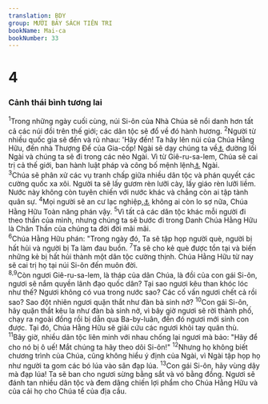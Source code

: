 ```yaml
---
translation: BDY
group: MƯỜI BẢY SÁCH TIÊN TRI
bookName: Mai-ca 
bookNumber: 33
---
```


<div class="title"><h1>4</h1><h3>Cảnh thái bình tương lai</h3></div>
<span class="verse mi_4_1"><sup>1</sup>Trong những ngày cuối cùng, núi Si-ôn của Nhà Chúa sẽ nổi danh hơn tất cả các núi đồi trên thế giới; các dân tộc sẽ đổ về đó hành hương. </span>
<span class="verse mi_4_2"><sup>2</sup>Người từ nhiều quốc gia sẽ đến và rủ nhau: &#39;Hãy đến! Ta hãy lên núi của Chúa Hằng Hữu, đến nhà Thượng Đế của Gia-cốp! Ngài sẽ dạy chúng ta về<a href="#" data-toggle="tooltip" data-placement="bottom" title="Nt từ trong">⚓</a> đường lối Ngài và chúng ta sẽ đi trong các nẻo Ngài. Vì từ Giê-ru-sa-lem, Chúa sẽ cai trị cả thế giới, ban hành luật pháp và công bố mệnh lệnh<a href="#" data-toggle="tooltip" data-placement="bottom" title="Nt lời">⚓</a> Ngài.<br/></span>
<span class="verse mi_4_3"><sup>3</sup>Chúa sẽ phân xử các vụ tranh chấp giữa nhiều dân tộc và phán quyết các cường quốc xa xôi. Người ta sẽ lấy gươm rèn lưỡi cày, lấy giáo rèn lưỡi liềm. Nước này không còn tuyên chiến với nước khác và chẳng còn ai tập tành quân sự. </span>
<span class="verse mi_4_4"><sup>4</sup>Mọi người sẽ an cư lạc nghiệp,<a href="#" data-toggle="tooltip" data-placement="bottom" title="Nt ngồi dưới cây nho, cây vả của mình">⚓</a> không ai còn lo sợ nữa, Chúa Hằng Hữu Toàn năng phán vậy. </span>
<span class="verse mi_4_5"><sup>5</sup>Vì tất cả các dân tộc khác mỗi người đi theo thần của mình, nhưng chúng ta sẽ bước đi trong Danh Chúa Hằng Hữu là Chân Thần của chúng ta đời đời mãi mãi.<br/></span>
<span class="verse mi_4_6"><sup>6</sup>Chúa Hằng Hữu phán: &#34;Trong ngày đó, Ta sẽ tập họp người què, người bị hất hủi và người bị Ta làm đau buồn. </span>
<span class="verse mi_4_7"><sup>7</sup>Ta sẽ cho kẻ què được tồn tại và biến những kẻ bị hất hủi thành một dân tộc cường thịnh. Chúa Hằng Hữu từ nay sẽ cai trị họ tại núi Si-ôn đến muôn đời.<br/></span>
<span class="verse mi_4_8 mi_4_9"><sup>8,9</sup>Còn ngươi Giê-ru-sa-lem, là tháp của dân Chúa, là đồi của con gái Si-ôn, ngươi sẽ nắm quyền lãnh đạo quốc dân? Tại sao ngươi kêu than khóc lóc như thế? Ngươi không có vua trong nước sao? Các cố vấn ngươi chết cả rồi sao? Sao đột nhiên ngươi quặn thắt như đàn bà sinh nở? </span>
<span class="verse mi_4_10"><sup>10</sup>Con gái Si-ôn, hãy quặn thắt kêu la như đàn bà sinh nở, vì bây giờ ngươi sẽ rời thành phố, chạy ra ngoài đồng rồi bị dẫn qua Ba-by-luân, đến đó ngươi mới sinh con được. Tại đó, Chúa Hằng Hữu sẽ giải cứu các ngươi khỏi tay quân thù.<br/></span>
<span class="verse mi_4_11"><sup>11</sup>Bây giờ, nhiều dân tộc liên minh với nhau chống lại ngươi mà bảo: &#34;Hãy để cho nó bị ô uế! Mắt chúng ta hãy theo dõi Si-ôn!&#34; </span>
<span class="verse mi_4_12"><sup>12</sup>Nhưng họ không biết chương trình của Chúa, cũng không hiểu ý định của Ngài, vì Ngài tập họp họ như người ta gom các bó lúa vào sân đạp lúa. </span>
<span class="verse mi_4_13"><sup>13</sup>Con gái Si-ôn, hãy vùng dậy mà đạp lúa! Ta sẽ ban cho ngươi sừng bằng sắt và vó bằng đồng. Ngươi sẽ đánh tan nhiều dân tộc và đem dâng chiến lợi phẩm cho Chúa Hằng Hữu và của cải họ cho Chúa tể của địa cầu.</span>
